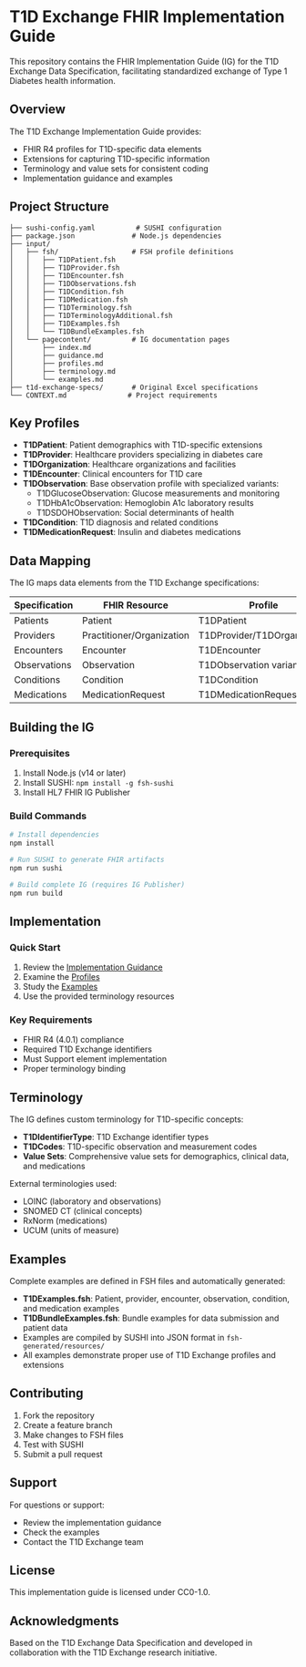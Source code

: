 # T1D Exchange FHIR Implementation Guide

This repository contains the FHIR Implementation Guide (IG) for the T1D Exchange Data Specification, facilitating standardized exchange of Type 1 Diabetes health information.

## Overview

The T1D Exchange Implementation Guide provides:
- FHIR R4 profiles for T1D-specific data elements
- Extensions for capturing T1D-specific information
- Terminology and value sets for consistent coding
- Implementation guidance and examples

## Project Structure

```
├── sushi-config.yaml          # SUSHI configuration
├── package.json              # Node.js dependencies
├── input/
│   ├── fsh/                  # FSH profile definitions
│   │   ├── T1DPatient.fsh
│   │   ├── T1DProvider.fsh
│   │   ├── T1DEncounter.fsh
│   │   ├── T1DObservations.fsh
│   │   ├── T1DCondition.fsh
│   │   ├── T1DMedication.fsh
│   │   ├── T1DTerminology.fsh
│   │   ├── T1DTerminologyAdditional.fsh
│   │   ├── T1DExamples.fsh
│   │   └── T1DBundleExamples.fsh
│   └── pagecontent/          # IG documentation pages
│       ├── index.md
│       ├── guidance.md
│       ├── profiles.md
│       ├── terminology.md
│       └── examples.md
├── t1d-exchange-specs/       # Original Excel specifications
└── CONTEXT.md               # Project requirements
```

## Key Profiles

- **T1DPatient**: Patient demographics with T1D-specific extensions
- **T1DProvider**: Healthcare providers specializing in diabetes care
- **T1DOrganization**: Healthcare organizations and facilities
- **T1DEncounter**: Clinical encounters for T1D care
- **T1DObservation**: Base observation profile with specialized variants:
  - T1DGlucoseObservation: Glucose measurements and monitoring
  - T1DHbA1cObservation: Hemoglobin A1c laboratory results
  - T1DSDOHObservation: Social determinants of health
- **T1DCondition**: T1D diagnosis and related conditions
- **T1DMedicationRequest**: Insulin and diabetes medications

## Data Mapping

The IG maps data elements from the T1D Exchange specifications:

| Specification | FHIR Resource | Profile |
|---------------|---------------|---------|
| Patients | Patient | T1DPatient |
| Providers | Practitioner/Organization | T1DProvider/T1DOrganization |
| Encounters | Encounter | T1DEncounter |
| Observations | Observation | T1DObservation variants |
| Conditions | Condition | T1DCondition |
| Medications | MedicationRequest | T1DMedicationRequest |

## Building the IG

### Prerequisites

1. Install Node.js (v14 or later)
2. Install SUSHI: `npm install -g fsh-sushi`
3. Install HL7 FHIR IG Publisher

### Build Commands

```bash
# Install dependencies
npm install

# Run SUSHI to generate FHIR artifacts
npm run sushi

# Build complete IG (requires IG Publisher)
npm run build
```

## Implementation

### Quick Start

1. Review the [Implementation Guidance](input/pagecontent/guidance.md)
2. Examine the [Profiles](input/pagecontent/profiles.md)
3. Study the [Examples](input/pagecontent/examples.md)
4. Use the provided terminology resources

### Key Requirements

- FHIR R4 (4.0.1) compliance
- Required T1D Exchange identifiers
- Must Support element implementation
- Proper terminology binding



## Terminology

The IG defines custom terminology for T1D-specific concepts:

- **T1DIdentifierType**: T1D Exchange identifier types
- **T1DCodes**: T1D-specific observation and measurement codes
- **Value Sets**: Comprehensive value sets for demographics, clinical data, and medications

External terminologies used:
- LOINC (laboratory and observations)
- SNOMED CT (clinical concepts)
- RxNorm (medications)
- UCUM (units of measure)

## Examples

Complete examples are defined in FSH files and automatically generated:
- **T1DExamples.fsh**: Patient, provider, encounter, observation, condition, and medication examples
- **T1DBundleExamples.fsh**: Bundle examples for data submission and patient data
- Examples are compiled by SUSHI into JSON format in `fsh-generated/resources/`
- All examples demonstrate proper use of T1D Exchange profiles and extensions

## Contributing

1. Fork the repository
2. Create a feature branch
3. Make changes to FSH files
4. Test with SUSHI
5. Submit a pull request

## Support

For questions or support:
- Review the implementation guidance
- Check the examples
- Contact the T1D Exchange team

## License

This implementation guide is licensed under CC0-1.0.

## Acknowledgments

Based on the T1D Exchange Data Specification and developed in collaboration with the T1D Exchange research initiative.